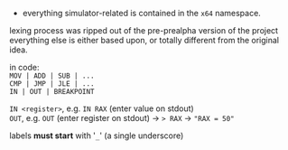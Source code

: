 - everything simulator-related is contained in the `x64` namespace.

lexing process was ripped out of the pre-prealpha version of the project
everything else is either based upon, or totally different from the original idea.
  
in code:  
`MOV | ADD | SUB | ...`  
`CMP | JMP | JLE | ...`  
`IN | OUT | BREAKPOINT`  

`IN <register>`,  e.g. `IN RAX` (enter value on stdout)  
`OUT`, e.g. `OUT` (enter register on stdout) -> `> RAX` -> `"RAX = 50"`

labels **must start** with '`_`' (a single underscore)
